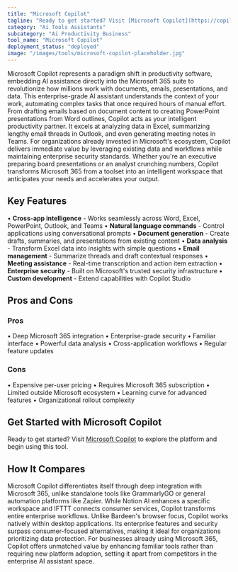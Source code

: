 ```yaml
---
title: "Microsoft Copilot"
tagline: "Ready to get started? Visit [Microsoft Copilot](https://copilot.microsoft.com) to explore the platform and begin using this tool...."
category: "Ai Tools Assistants"
subcategory: "Ai Productivity Business"
tool_name: "Microsoft Copilot"
deployment_status: "deployed"
image: "/images/tools/microsoft-copilot-placeholder.jpg"
---
```

Microsoft Copilot represents a paradigm shift in productivity software, embedding AI assistance directly into the Microsoft 365 suite to revolutionize how millions work with documents, emails, presentations, and data. This enterprise-grade AI assistant understands the context of your work, automating complex tasks that once required hours of manual effort. From drafting emails based on document content to creating PowerPoint presentations from Word outlines, Copilot acts as your intelligent productivity partner. It excels at analyzing data in Excel, summarizing lengthy email threads in Outlook, and even generating meeting notes in Teams. For organizations already invested in Microsoft's ecosystem, Copilot delivers immediate value by leveraging existing data and workflows while maintaining enterprise security standards. Whether you're an executive preparing board presentations or an analyst crunching numbers, Copilot transforms Microsoft 365 from a toolset into an intelligent workspace that anticipates your needs and accelerates your output.

## Key Features

• **Cross-app intelligence** - Works seamlessly across Word, Excel, PowerPoint, Outlook, and Teams
• **Natural language commands** - Control applications using conversational prompts
• **Document generation** - Create drafts, summaries, and presentations from existing content
• **Data analysis** - Transform Excel data into insights with simple questions
• **Email management** - Summarize threads and draft contextual responses
• **Meeting assistance** - Real-time transcription and action item extraction
• **Enterprise security** - Built on Microsoft's trusted security infrastructure
• **Custom development** - Extend capabilities with Copilot Studio

## Pros and Cons

### Pros
• Deep Microsoft 365 integration
• Enterprise-grade security
• Familiar interface
• Powerful data analysis
• Cross-application workflows
• Regular feature updates

### Cons
• Expensive per-user pricing
• Requires Microsoft 365 subscription
• Limited outside Microsoft ecosystem
• Learning curve for advanced features
• Organizational rollout complexity

## Get Started with Microsoft Copilot

Ready to get started? Visit [Microsoft Copilot](https://copilot.microsoft.com) to explore the platform and begin using this tool.

## How It Compares

Microsoft Copilot differentiates itself through deep integration with Microsoft 365, unlike standalone tools like GrammarlyGO or general automation platforms like Zapier. While Notion AI enhances a specific workspace and IFTTT connects consumer services, Copilot transforms entire enterprise workflows. Unlike Bardeen's browser focus, Copilot works natively within desktop applications. Its enterprise features and security surpass consumer-focused alternatives, making it ideal for organizations prioritizing data protection. For businesses already using Microsoft 365, Copilot offers unmatched value by enhancing familiar tools rather than requiring new platform adoption, setting it apart from competitors in the enterprise AI assistant space.